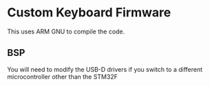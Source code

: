 # Custom Keyboard Firmware
This uses ARM GNU to compile the code.

## BSP
You will need to modify the USB-D drivers if you switch to a different microcontroller other than the STM32F
